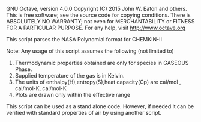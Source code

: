 GNU Octave, version 4.0.0
Copyright (C) 2015 John W. Eaton and others.
This is free software; see the source code for copying conditions.
There is ABSOLUTELY NO WARRANTY; not even for 
MERCHANTABILITY or FITNESS FOR A PARTICULAR PURPOSE.
For any help, visit http://www.octave.org

This script parses the NASA Polynomial format for CHEMKIN-II

Note: Any usage of this script assumes the following (not limited to)

1. Thermodynamic properties obtained are only for species in GASEOUS Phase.
2. Supplied temperature of the gas is in Kelvin.
3. The units of enthalpy(H),entropy(S),heat capacity(Cp) are 
   cal/mol , cal/mol-K, cal/mol-K
4. Plots are drawn only within the effective range



This script can be used as a stand alone code. However, if needed it can be verified with standard properties of air by using another script.
